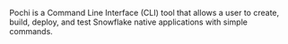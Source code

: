 Pochi is a Command Line Interface (CLI) tool that allows a user to create, build, deploy, and test Snowflake native applications with simple commands.
